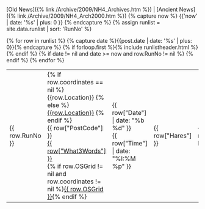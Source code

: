 [Old News]({% link /Archive/2009/NH4_Archives.htm %}) | 
[Ancient News]({% link /Archive/2009/NH4_Arch2000.htm %})
{% capture now %}
    {{'now' | date: '%s' | plus: 0 }}
{% endcapture %}
{% assign runlist = site.data.runlist | sort: 'RunNo' %}
<table id="runlist-tbl">
  {% for row in runlist %}
  {% capture date %}{{post.date | date: '%s' | plus: 0}}{% endcapture %}
    {% if forloop.first %}{% include runlistheader.html %}{% endif %}
    {% if date != nil and date >= now and row.RunNo != nil %}
    <tr id="runno_{{ row.RunNo }}">
        <td class="runno">{{ row.RunNo }}</td>
        <td><div class="location">
            {% if row.coordinates == nil %}
                {{row.Location}}
            {% else %}
                <a href='https://www.google.com/maps/search/?api=1&query={{ row.coordinates }}' target='_blank'>{{row.Location}}</a>
            {% endif %}</div>
            <span class="location-links">
                {{ row["PostCode"] }}<br/>
                <a href ="https://w3w.co/{{ row["What3Words"] }}" target='_blank'>{{ row["What3Words"] }}</a><br/>
                {% if row.OSGrid != nil and row.coordinates != nil %}<a href ="https://streetmap.co.uk/loc/{{ row.coordinates }}" target='_blank'>{{ row.OSGrid }}</a>{% endif %}
            </span>
        </td>
        <td>{{ row["Date"] | date: "%b %d" }}<br/>{{ row["Time"] | date: "%I:%M %p" }}</td>
        <td class="hideonmobile">{{ row["Hares"] }}</td>
        <td class="hideonmobile">{{ row["On Inn"] }}</td>
        <td class="hideonmobile">{{ row["Notes"] }}</td>
    </tr>
    {% endif %}
  {% endfor %}
</table>